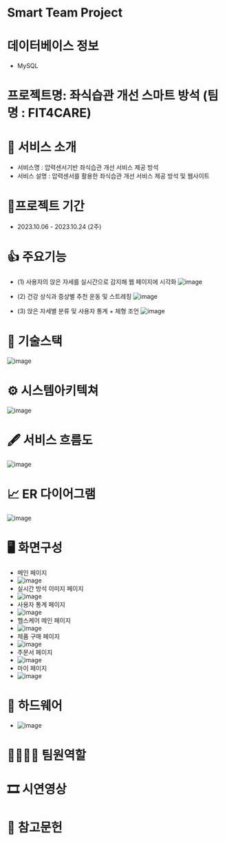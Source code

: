 # Smart Team Project

# 데이터베이스 정보
- MySQL

# 프로젝트명: 좌식습관 개선 스마트 방석 (팀명 : FIT4CARE)

# 👀 서비스 소개
- 서비스명 : 압력센서기반 좌식습관 개선 서비스 제공 방석
- 서비스 설명 : 압력센서를 활용한 좌식습관 개선 서비스 제공 방석 및 웹사이트

# 📅프로젝트 기간
- 2023.10.06 - 2023.10.24 (2주)

# 👍 주요기능
- (1) 사용자의 앉은 자세를 실시간으로 감지해 웹 페이지에 시각화
![image](https://github.com/sangzai/chair/assets/145187636/25b1b001-754c-4129-b509-7617416010c1)

- (2) 건강 상식과 증상별 추천 운동 및 스트레칭
![image](https://github.com/sangzai/chair/assets/145187636/b61e4435-1df0-448e-bb78-8051eda3d18c)

- (3) 앉은 자세별 분류 및 사용자 통계 + 체형 조언
![image](https://github.com/sangzai/chair/assets/145187636/fd8fce6b-1c67-44c3-81e4-313912b54ab0)




# 🔨 기술스택
![image](https://github.com/sangzai/chair/assets/145187636/4d42415d-f829-4c82-a0e7-c09cdff30251)


# ⚙ 시스템아키텍쳐
![image](https://github.com/sangzai/chair/assets/145187636/7b6bbdb0-955e-44ca-b3f4-eacb5708de25)


# 🖋 서비스 흐름도
![image](https://github.com/sangzai/chair/assets/145187636/59e75803-d988-4616-bd0a-cde365dd4335)



# 📈 ER 다이어그램
![image](https://github.com/sangzai/chair/assets/145187636/123ea3d2-b12c-40a1-be0b-0f6f4413ea2b)


# 🖥 화면구성
- 메인 페이지
- ![image](https://github.com/sangzai/chair/assets/145187636/26216120-8788-4e75-afb1-4e0937d4e1e0)
- 실시간 방석 이미지 페이지
- ![image](https://github.com/sangzai/chair/assets/145187636/fbbcba88-3a55-4c1c-a03b-96327638a65b)
- 사용자 통계 페이지
- ![image](https://github.com/sangzai/chair/assets/145187636/fab25a9a-ff98-45ff-a2ca-ebe6fdbb2bb1)
- 헬스케어 메인 페이지
- ![image](https://github.com/sangzai/chair/assets/145187636/149c26eb-3a74-48d1-8dba-3ed8ebabe3c3)
- 제품 구매 페이지
- ![image](https://github.com/sangzai/chair/assets/145187636/17e3c5d6-445a-44db-a08e-e8cbb2a04a49)
- 주문서 페이지
- ![image](https://github.com/sangzai/chair/assets/145187636/ba485cd1-dee7-4a53-8700-adf8fc2b1e87)
- 마이 페이지
- ![image](https://github.com/sangzai/chair/assets/145187636/1fed9169-255d-4b35-b7cd-8a634fce0fea)


# 🤖 하드웨어
- ![image](https://github.com/sangzai/chair/assets/145187636/52fe23e6-9e3e-4121-8d3d-e81febb667b6)




# 👨‍👩‍👦‍👦 팀원역할
# 🎞 시연영상
# 🧾 참고문헌






